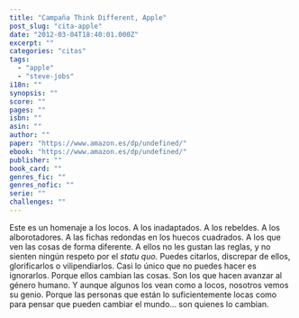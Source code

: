 ```yaml
---
title: "Campaña Think Different, Apple"
post_slug: "cita-apple"
date: "2012-03-04T18:40:01.000Z"
excerpt: ""
categories: "citas"
tags: 
  - "apple"
  - "steve-jobs"
i18n: ""
synopsis: ""
score: ""
pages: ""
isbn: ""
asin: ""
author: ""
paper: "https://www.amazon.es/dp/undefined/"
ebook: "https://www.amazon.es/dp/undefined/"
publisher: ""
book_card: ""
genres_fic: ""
genres_nofic: ""
serie: ""
challenges: ""
---
```


Este es un homenaje a los locos. A los inadaptados. A los rebeldes. A los alborotadores. A las fichas redondas en los huecos cuadrados. A los que ven las cosas de forma diferente. A ellos no les gustan las reglas, y no sienten ningún respeto por el _statu quo_. Puedes citarlos, discrepar de ellos, glorificarlos o vilipendiarlos. Casi lo único que no puedes hacer es ignorarlos. Porque ellos cambian las cosas. Son los que hacen avanzar al género humano. Y aunque algunos los vean como a locos, nosotros vemos su genio. Porque las personas que están lo suficientemente locas como para pensar que pueden cambiar el mundo... son quienes lo cambian.
